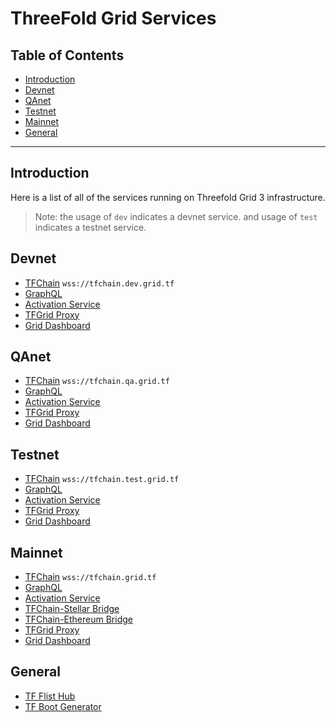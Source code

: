 <h1> ThreeFold Grid Services </h1>

<h2> Table of Contents </h2>

- [Introduction](#introduction)
- [Devnet](#devnet)
- [QAnet](#qanet)
- [Testnet](#testnet)
- [Mainnet](#mainnet)
- [General](#general)

***

## Introduction

Here is a list of all of the services running on Threefold Grid 3 infrastructure.

> Note: the usage of `dev` indicates a devnet service.
> and usage of `test` indicates a testnet service.

## Devnet

- [TFChain](https://polkadot.js.org/apps/?rpc=wss%3A%2F%2F/tfchain.dev.grid.tf#/explorer) `wss://tfchain.dev.grid.tf`
- [GraphQL](https://graphql.dev.grid.tf/graphql)
- [Activation Service](https://activation.dev.grid.tf/activation/)
- [TFGrid Proxy](https://gridproxy.dev.grid.tf)
- [Grid Dashboard](https://dashboard.dev.grid.tf)


## QAnet

- [TFChain](https://polkadot.js.org/apps/?rpc=wss%3A%2F%2F/tfchain.qa.grid.tf#/explorer) `wss://tfchain.qa.grid.tf`
- [GraphQL](https://graphql.qa.grid.tf/graphql)
- [Activation Service](https://activation.qa.grid.tf/activation/)
- [TFGrid Proxy](https://gridproxy.qa.grid.tf)
- [Grid Dashboard](https://dashboard.qa.grid.tf)

## Testnet

- [TFChain](https://polkadot.js.org/apps/?rpc=wss%3A%2F%2F/tfchain.test.grid.tf#/explorer) `wss://tfchain.test.grid.tf`
- [GraphQL](https://graphql.test.grid.tf/graphql)
- [Activation Service](https://activation.test.grid.tf/activation/)
- [TFGrid Proxy](https://gridproxy.test.grid.tf)
- [Grid Dashboard](https://dashboard.test.grid.tf)

## Mainnet

- [TFChain](https://polkadot.js.org/apps/?rpc=wss%3A%2F%2F/tfchain.grid.tf#/explorer) `wss://tfchain.grid.tf`
- [GraphQL](https://graphql.grid.tf/graphql)
- [Activation Service](https://activation.grid.tf/activation/)
- [TFChain-Stellar Bridge](https://bridge.bsc.threefold.io/)
- [TFChain-Ethereum Bridge](https://bridge.eth.threefold.io/)
- [TFGrid Proxy](https://gridproxy.grid.tf)
- [Grid Dashboard](https://dashboard.grid.tf)

## General

- [TF Flist Hub](../../../developers/flist/flist_hub/zos_hub.md)
- [TF Boot Generator](../../../dashboard/farms/node_installer.md)